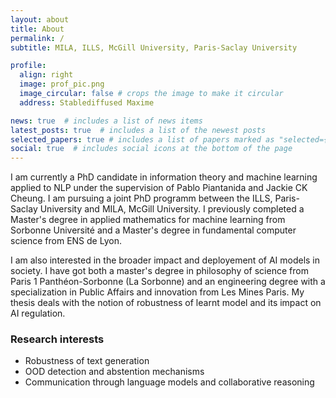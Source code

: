 ```yaml
---
layout: about
title: About
permalink: /
subtitle: MILA, ILLS, McGill University, Paris-Saclay University

profile:
  align: right
  image: prof_pic.png
  image_circular: false # crops the image to make it circular
  address: Stablediffused Maxime

news: true  # includes a list of news items
latest_posts: true  # includes a list of the newest posts
selected_papers: true # includes a list of papers marked as "selected={true}"
social: true  # includes social icons at the bottom of the page
---
```


I am currently a PhD candidate in information theory and machine learning applied to NLP under the supervision of Pablo Piantanida and Jackie CK Cheung. I am pursuing a joint PhD programm between the ILLS, Paris-Saclay University and MILA, McGill University. I previously completed a Master's degree in applied mathematics for machine learning from Sorbonne Université and a Master's degree in fundamental computer science from ENS de Lyon.

I am also interested in the broader impact and deployement of AI models in society. I have got both a master's degree in philosophy of science from Paris 1 Panthéon-Sorbonne (La Sorbonne) and an engineering degree with a specialization in Public Affairs and innovation from Les Mines Paris. My thesis deals with the notion of robustness of learnt model and its impact on AI regulation.


### Research interests

- Robustness of text generation
- OOD detection and abstention mechanisms
- Communication through language models and collaborative reasoning
